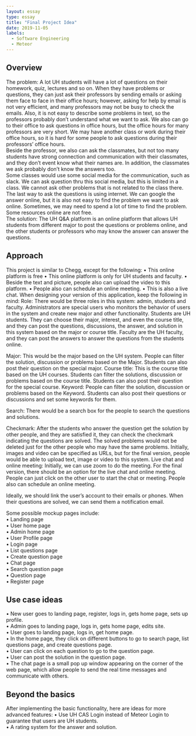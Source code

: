 ```yaml
---
layout: essay
type: essay
title: "Final Project Idea"
date: 2019-11-05
labels:
  - Software Engineering
  - Meteor
---
```



## Overview
The problem: A lot UH students will have a lot of questions on their homework, quiz, lectures and so on.  When they have problems or questions, they can just ask their professors by sending emails or asking them face to face in their office hours; however, asking for help by email is not very efficient, and many professors may not be busy to check the emails.  Also, it is not easy to describe some problems in text, so the professors probably don’t understand what we want to ask.  We also can go to their office to ask questions in office hours, but the office hours for many professors are very short.  We may have another class or work during their office hours, so it is hard for some people to ask questions during their professors’ office hours.  
Beside the professor, we also can ask the classmates, but not too many students have strong connection and communication with their classmates, and they don’t event know what their names are.  In addition, the classmates we ask probably don’t know the answers too.  
Some classes would use some social media for the communication, such as slack. We can ask question thru this social media, but this is limited in a class. We cannot ask other problems that is not related to the class there. 
The last way to ask the questions is using internet.  We can google the answer online, but it is also not easy to find the problem we want to ask online. Sometimes, we may need to spend a lot of time to find the problem. Some resources online are not free.    
The solution: The UH Q&A platform is an online platform that allows UH students from different major to post the questions or problems online, and the other students or professors who may know the answer can answer the questions. 

## Approach
This project is similar to Chegg, except for the following:
•	This online platform is free
•	This online platform is only for UH students and faculty.
•	Beside the text and picture, people also can upload the video to this platform.
•	People also can schedule an online meeting.
•	This is also a live chat.
When designing your version of this application, keep the following in mind:
Role: There would be three roles in this system: admin, students and faculty. Administrators are special users who monitors the behavior of users in the system and create new major and other functionality. Students are UH students.  They can choose their major, interest, and even the course title, and they can post the questions, discussions, the answer, and solution in this system based on the major or course title.  Faculty are the UH faculty, and they can post the answers to answer the questions from the students online.

Major: This would be the major based on the UH system. People can filter the solution, discussion or problems based on the Major. Students can also post their question on the special major.
Course title: This is the course title based on the UH courses. Students can filter the solutions, discussion or problems based on the course title. Students can also post their question for the special course.
Keyword: People can filter the solution, discussion or problems based on the Keyword. Students can also post their questions or discussions and set some keywords for them.

Search: There would be a search box for the people to search the questions and solutions. 

Checkmark: After the students who answer the question get the solution by other people, and they are satisfied it, they can check the checkmark indicating the questions are solved. The solved problems would not be deleted just for the other people who may have the same problems. 
Initially, images and video can be specified as URLs, but for the final version, people would be able to upload text, image or video to this system.
Live chat and online meeting: Initially, we can use zoom to do the meeting.  For the final version, there should be an option for the live chat and online meeting. People can just click on the other user to start the chat or meeting.  People also can schedule an online meeting. 

Ideally, we should link the user’s account to their emails or phones. When their questions are solved, we can send them a notification email.


Some possible mockup pages include:
<br>
•	Landing page
<br>
•	User home page
<br>
•	Admin home page
<br>
•	User Profile page
<br>
•	Login page
<br>
•	List questions page
<br>
•	Create question page
<br>
•	Chat page
<br>
•	Search question page
<br>
•	Question page
<br>
•	Register page

## Use case ideas

•	New user goes to landing page, register, logs in, gets home page, sets up profile. <br>
•	Admin goes to landing page, logs in, gets home page, edits site.<br>
•	User goes to landing page, logs in, get home page. <br>
•	In the home page, they click on different buttons to go to search page, list questions page, and create questions page. <br>
•	User can click on each question to go to the question page.<br>
•	User can post the solution in the question page.<br>
•	The chat page is a small pop up window appearing on the corner of the web page, which allow people to send the real time messages and communicate with others. 

## Beyond the basics

After implementing the basic functionality, here are ideas for more advanced features:
•	Use UH CAS Login instead of Meteor Login to guarantee that users are UH students.<br>
•	A rating system for the answer and solution.<br>
